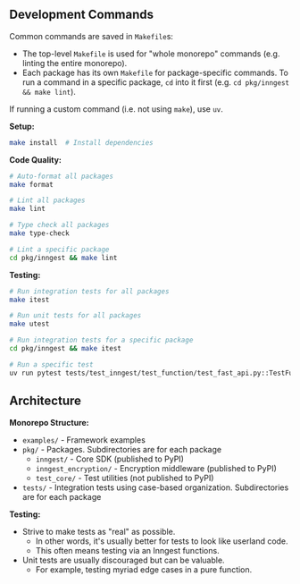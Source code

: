 ## Development Commands

Common commands are saved in `Makefile`s:

- The top-level `Makefile` is used for "whole monorepo" commands (e.g. linting the entire monorepo).
- Each package has its own `Makefile` for package-specific commands. To run a command in a specific package, `cd` into it first (e.g. `cd pkg/inngest && make lint`).

If running a custom command (i.e. not using `make`), use `uv`.

**Setup:**

```bash
make install  # Install dependencies
```

**Code Quality:**

```bash
# Auto-format all packages
make format

# Lint all packages
make lint

# Type check all packages
make type-check

# Lint a specific package
cd pkg/inngest && make lint
```

**Testing:**

```bash
# Run integration tests for all packages
make itest

# Run unit tests for all packages
make utest

# Run integration tests for a specific package
cd pkg/inngest && make itest

# Run a specific test
uv run pytest tests/test_inngest/test_function/test_fast_api.py::TestFunctions::test_crazy_ids -v
```

## Architecture

**Monorepo Structure:**

- `examples/` - Framework examples
- `pkg/` - Packages. Subdirectories are for each package
  - `inngest/` - Core SDK (published to PyPI)
  - `inngest_encryption/` - Encryption middleware (published to PyPI)
  - `test_core/` - Test utilities (not published to PyPI)
- `tests/` - Integration tests using case-based organization. Subdirectories are for each package

**Testing:**

- Strive to make tests as "real" as possible.
  - In other words, it's usually better for tests to look like userland code.
  - This often means testing via an Inngest functions.
- Unit tests are usually discouraged but can be valuable.
  - For example, testing myriad edge cases in a pure function.
